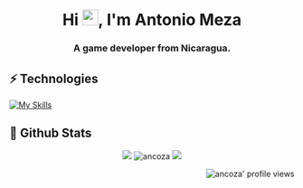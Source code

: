 <h1 align="center">
Hi 
<img src="https://media.giphy.com/media/hvRJCLFzcasrR4ia7z/giphy.gif" width="28">, 
I'm Antonio Meza
</h1>
<h3 align="center">A game developer from Nicaragua.</h3>
 
<p align = "center">
  
## ⚡ Technologies
[![My Skills](https://skillicons.dev/icons?i=unity,cs,html,css,js,bootstrap,ai,java,sketchup,git,nodejs,mysql&theme=light)](https://skillicons.dev)
  
 </p>


## 🔎 Github Stats
<p align = "center">
  <img src = "https://github-readme-streak-stats.herokuapp.com?user=ancoza&vue&hide_border=true"/>
  <img src = "https://github-readme-stats.vercel.app/api/top-langs?username=ancoza&vue&show_icons=true&locale=en&layout=compact" alt="ancoza"/>
 <img src = "https://github-readme-stats.vercel.app/api?username=ancoza&show_icons=true&count_private=true&hide_border=true"/>
</p>

<p align="right">
  <img src="https://komarev.com/ghpvc/?username=ancoza&label=Profile%20views&color=0e75b6&style=for-the-badge&color=000000" alt="ancoza' profile views" />
</p>
